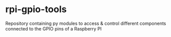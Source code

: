 # rpi-gpio-tools
Repository containing py modules to access &amp; control different components connected to the GPIO pins of a Raspberry PI
